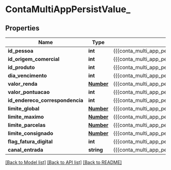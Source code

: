# ContaMultiAppPersistValue_

## Properties
Name | Type | Description | Notes
------------ | ------------- | ------------- | -------------
**id_pessoa** | **int** | {{{conta_multi_app_persist_id_pessoa_value}}} | 
**id_origem_comercial** | **int** | {{{conta_multi_app_persist_id_origem_comercial_value}}} | 
**id_produto** | **int** | {{{conta_multi_app_persist_id_produto_value}}} | 
**dia_vencimento** | **int** | {{{conta_multi_app_persist_dia_vencimento_value}}} | 
**valor_renda** | [**Number**](Number.md) | {{{conta_multi_app_persist_valor_renda_value}}} | 
**valor_pontuacao** | **int** | {{{conta_multi_app_persist_valor_pontuacao_value}}} | 
**id_endereco_correspondencia** | **int** | {{{conta_multi_app_persist_id_endereco_correspondencia_value}}} | 
**limite_global** | [**Number**](Number.md) | {{{conta_multi_app_persist_limite_global_value}}} | 
**limite_maximo** | [**Number**](Number.md) | {{{conta_multi_app_persist_limite_maximo_value}}} | 
**limite_parcelas** | [**Number**](Number.md) | {{{conta_multi_app_persist_limite_parcelas_value}}} | 
**limite_consignado** | [**Number**](Number.md) | {{{conta_multi_app_persist_limite_consignado_value}}} | 
**flag_fatura_digital** | **int** | {{{conta_multi_app_persist_flag_fatura_por_email_value}}} | 
**canal_entrada** | **string** | {{{conta_multi_app_persist_canal_entrada_value}}} | [optional] 

[[Back to Model list]](../README.md#documentation-for-models) [[Back to API list]](../README.md#documentation-for-api-endpoints) [[Back to README]](../README.md)


